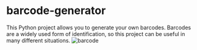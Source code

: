# barcode-generator
This Python project allows you to generate your own barcodes. Barcodes are a widely used form of identification, so this project can be useful in many different situations.
![barcode](https://github.com/user-attachments/assets/bb68119b-ee41-4671-b3a9-aa07b77cd57b)
